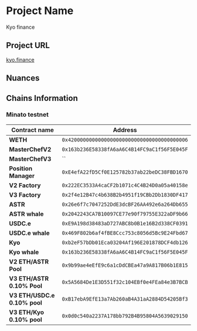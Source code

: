 # Project Name
Kyo finance
## Project URL
[kyo.finance](https://kyo.finance)
## Nuances

## Chains Information
### Minato testnet
| Contract name           | Address                                    |
|-------------------------|--------------------------------------------|
| **WETH**                | `0x4200000000000000000000000000000000000006`               |
| **MasterChefV2**        | `0x163b236E58338fA6aA6C4B14FC9aC1f56F5E045F`       |
| **MasterChefV3**        | ``       |
| **Position Manager**    | `0xE4efA22fD5Cf0E125782b37ab22beDC38FBD1670`   |
| **V2 Factory**          | `0x222EC3533A4caCF2b1071c4C4B24D0a05a40158e`         |
| **V3 Factory**          | `0x2f4e12B47c4b638B2b4951f19CBb2Db1830DF417`         |
| **ASTR**               | `0x26e6f7c7047252DdE3dcBF26AA492e6a264Db655`   |
| **ASTR whale**             | `0x2042243CA7B10097CE77e90f79755E322aDF9b66` |
| **USDC.e**               | `0xE9A198d38483aD727ABC8b0B1e16B2d338CF0391`   |
| **USDC.e whale**               | `0x469F802b6af4fBE8Ccc753c8056d5Bc9E24Fbd67`   |
| **Kyo**               | `0xb2eF57bDb01Eca03204Af196E201878DCF4db126`   |
| **Kyo whale**               | `0x163b236E58338fA6aA6C4B14FC9aC1f56F5E045F`   |
| **V2 ETH/ASTR Pool**             | `0x9b99ae4eEfE9c6a1cDdCBEa47a9A817B06b1E815`            |
| **V3 ETH/ASTR 0.10% Pool**             | `0x5A5684De1E3D551f32c104EBf0e4FEa84e3B7BCB`            |
| **V3 ETH/USDC.e 0.10% pool**             | `0xB17ebA9EfE13a7Ab260aB4A31aA2884D54205Bf3`            |
| **V3 ETH/Kyo 0.10% pool**             | `0x0d0c540a2237A178bb792B4B95804A5639029150`            |